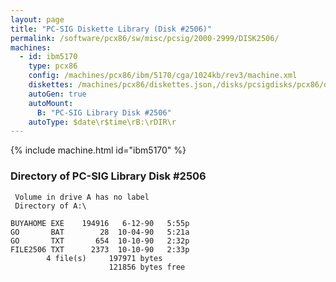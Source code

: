 ```yaml
---
layout: page
title: "PC-SIG Diskette Library (Disk #2506)"
permalink: /software/pcx86/sw/misc/pcsig/2000-2999/DISK2506/
machines:
  - id: ibm5170
    type: pcx86
    config: /machines/pcx86/ibm/5170/cga/1024kb/rev3/machine.xml
    diskettes: /machines/pcx86/diskettes.json,/disks/pcsigdisks/pcx86/diskettes.json
    autoGen: true
    autoMount:
      B: "PC-SIG Library Disk #2506"
    autoType: $date\r$time\rB:\rDIR\r
---
```


{% include machine.html id="ibm5170" %}

### Directory of PC-SIG Library Disk #2506

     Volume in drive A has no label
     Directory of A:\

    BUYAHOME EXE    194916   6-12-90   5:55p
    GO       BAT        28  10-04-90   5:21a
    GO       TXT       654  10-10-90   2:32p
    FILE2506 TXT      2373  10-10-90   2:33p
            4 file(s)     197971 bytes
                          121856 bytes free
